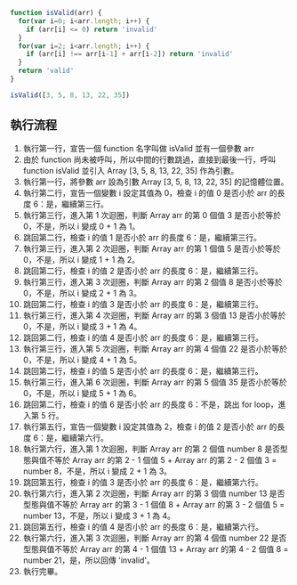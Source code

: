 ``` js
function isValid(arr) {
  for(var i=0; i<arr.length; i++) {
    if (arr[i] <= 0) return 'invalid'
  }
  for(var i=2; i<arr.length; i++) {
    if (arr[i] !== arr[i-1] + arr[i-2]) return 'invalid'
  }
  return 'valid'
}

isValid([3, 5, 8, 13, 22, 35])
```

## 執行流程
1. 執行第一行，宣告一個 function 名字叫做 isValid 並有一個參數 arr
2. 由於 function 尚未被呼叫，所以中間的行數跳過，直接到最後一行，呼叫 function isValid 並引入 Array [3, 5, 8, 13, 22, 35] 作為引數。
3. 執行第一行，將參數 arr 設為引數 Array [3, 5, 8, 13, 22, 35] 的記憶體位置。
4. 執行第二行，宣告一個變數 i 設定其值為 0，檢查 i 的值 0 是否小於 arr 的長度 6：是，繼續第三行。
5. 執行第三行，進入第 1 次迴圈，判斷 Array arr 的第 0 個值 3 是否小於等於 0，不是，所以 i 變成 0 + 1 為 1。
6. 跳回第二行，檢查 i 的值 1 是否小於 arr 的長度 6：是，繼續第三行。
7. 執行第三行，進入第 2 次迴圈，判斷 Array arr 的第 1 個值 5 是否小於等於 0，不是，所以 i 變成 1 + 1 為 2。
8. 跳回第二行，檢查 i 的值 2 是否小於 arr 的長度 6：是，繼續第三行。
9. 執行第三行，進入第 3 次迴圈，判斷 Array arr 的第 2 個值 8 是否小於等於 0，不是，所以 i 變成 2 + 1 為 3。
10. 跳回第二行，檢查 i 的值 3 是否小於 arr 的長度 6：是，繼續第三行。
11. 執行第三行，進入第 4 次迴圈，判斷 Array arr 的第 3 個值 13 是否小於等於 0，不是，所以 i 變成 3 + 1 為 4。
12. 跳回第二行，檢查 i 的值 4 是否小於 arr 的長度 6：是，繼續第三行。
13. 執行第三行，進入第 5 次迴圈，判斷 Array arr 的第 4 個值 22 是否小於等於 0，不是，所以 i 變成 4 + 1 為 5。
14. 跳回第二行，檢查 i 的值 5 是否小於 arr 的長度 6：是，繼續第三行。
15. 執行第三行，進入第 6 次迴圈，判斷 Array arr 的第 5 個值 35 是否小於等於 0，不是，所以 i 變成 5 + 1 為 6。
16. 跳回第二行，檢查 i 的值 6 是否小於 arr 的長度 6：不是，跳出 for loop，進入第 5 行。
17. 執行第五行，宣告一個變數 i 設定其值為 2，檢查 i 的值 2 是否小於 arr 的長度 6：是，繼續第六行。
18. 執行第六行，進入第 1 次迴圈，判斷 Array arr 的第 2 個值 number 8 是否型態與值不等於 Array arr 的第 2 - 1 個值  5 + Array arr 的第 2 - 2 個值 3 = number 8，不是，所以 i 變成 2 + 1 為 3。
19. 跳回第五行，檢查 i 的值 3 是否小於 arr 的長度 6：是，繼續第六行。
20. 執行第六行，進入第 2 次迴圈，判斷 Array arr 的第 3 個值 number 13 是否型態與值不等於 Array arr 的第 3 - 1 個值  8 + Array arr 的第 3 - 2 個值 5 = number 13，不是，所以 i 變成 3 + 1 為 4。
21. 跳回第五行，檢查 i 的值 4 是否小於 arr 的長度 6：是，繼續第六行。
22. 執行第六行，進入第 3 次迴圈，判斷 Array arr 的第 4 個值 number 22 是否型態與值不等於 Array arr 的第 4 - 1 個值  13 + Array arr 的第 4 - 2 個值 8 =  number 21，是，所以回傳 'invalid'。
27. 執行完畢。


